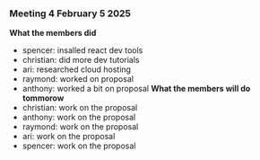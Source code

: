 ### Meeting 4 February 5 2025
**What the members did**
- spencer: insalled react dev tools
- christian: did more dev tutorials
- ari: researched cloud hosting
- raymond: worked on proposal
- anthony: worked a bit on proposal
**What the members will do tommorow**
- christian: work on the proposal
- anthony: work on the proposal
- raymond: work on the proposal
- ari: work on the proposal
- spencer: work on the proposal
